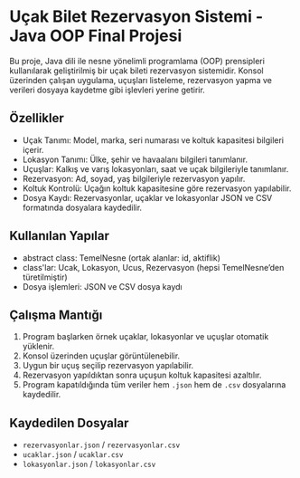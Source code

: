 # Uçak Bilet Rezervasyon Sistemi - Java OOP Final Projesi

Bu proje, Java dili ile nesne yönelimli programlama (OOP) prensipleri kullanılarak geliştirilmiş bir uçak bileti rezervasyon sistemidir. Konsol üzerinden çalışan uygulama, uçuşları listeleme, rezervasyon yapma ve verileri dosyaya kaydetme gibi işlevleri yerine getirir.

## Özellikler

- Uçak Tanımı: Model, marka, seri numarası ve koltuk kapasitesi bilgileri içerir.
- Lokasyon Tanımı: Ülke, şehir ve havaalanı bilgileri tanımlanır.
- Uçuşlar: Kalkış ve varış lokasyonları, saat ve uçak bilgileriyle tanımlanır.
- Rezervasyon: Ad, soyad, yaş bilgileriyle rezervasyon yapılır.
- Koltuk Kontrolü: Uçağın koltuk kapasitesine göre rezervasyon yapılabilir.
- Dosya Kaydı: Rezervasyonlar, uçaklar ve lokasyonlar JSON ve CSV formatında dosyalara kaydedilir.

## Kullanılan Yapılar

- abstract class: TemelNesne (ortak alanlar: id, aktiflik)
- class'lar: Ucak, Lokasyon, Ucus, Rezervasyon (hepsi TemelNesne’den türetilmiştir)
- Dosya işlemleri: JSON ve CSV dosya kaydı

## Çalışma Mantığı

1. Program başlarken örnek uçaklar, lokasyonlar ve uçuşlar otomatik yüklenir.
2. Konsol üzerinden uçuşlar görüntülenebilir.
3. Uygun bir uçuş seçilip rezervasyon yapılabilir.
4. Rezervasyon yapıldıktan sonra uçuşun koltuk kapasitesi azaltılır.
5. Program kapatıldığında tüm veriler hem `.json` hem de `.csv` dosyalarına kaydedilir.

## Kaydedilen Dosyalar

- `rezervasyonlar.json` / `rezervasyonlar.csv`
- `ucaklar.json` / `ucaklar.csv`
- `lokasyonlar.json` / `lokasyonlar.csv`

